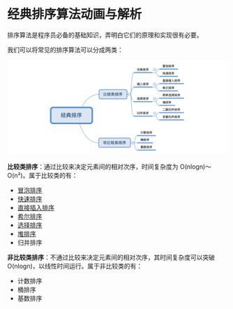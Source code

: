# 经典排序算法动画与解析

排序算法是程序员必备的基础知识，弄明白它们的原理和实现很有必要。

我们可以将常见的排序算法可以分成两类：

![](sort-category.png)

**比较类排序**：通过比较来决定元素间的相对次序，时间复杂度为 O(nlogn)～O(n²)。属于比较类的有：

- [冒泡排序](BubbleSort)
- [快速排序](QuickSort)
- [直接插入排序](StraightInsertionSort)
- [希尔排序](ShellSort)
- [选择排序](SelectionSort)
- [堆排序](HeapSort)
- 归并排序

**非比较类排序**：不通过比较来决定元素间的相对次序，其时间复杂度可以突破 O(nlogn)，以线性时间运行。属于非比较类的有：

- 计数排序
- 桶排序
- 基数排序